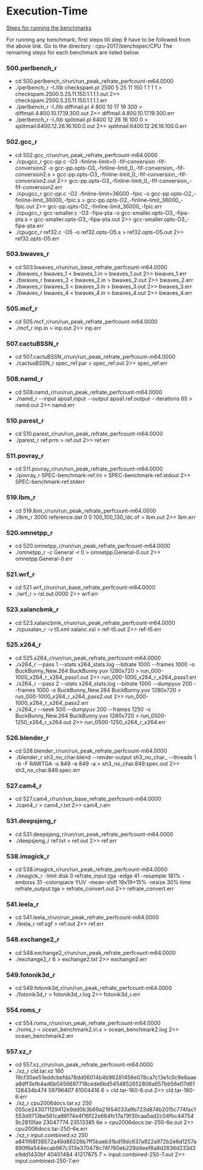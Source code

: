 # Execution-Time
[Steps for running the benchmarks](https://www.spec.org/cpu2017/Docs/runcpu-avoidance.html)

For running any benchmark, first steps till step 9 have to be followed from the above link. 
Go to the directory : cpu-2017/benchspec/CPU
The remaining steps for each benchmark are listed below.

### 500.perlbench_r
- cd 500.perlbench_r/run/run_peak_refrate_perfcount-m64.0000
- ./perlbench_r -I./lib checkspam.pl 2500 5 25 11 150 1 1 1 1 > checkspam.2500.5.25.11.150.1.1.1.1.out 2>> checkspam.2500.5.25.11.150.1.1.1.1.err
- ./perlbench_r -I./lib diffmail.pl 4 800 10 17 19 300 > diffmail.4.800.10.17.19.300.out 2>> diffmail.4.800.10.17.19.300.err
- ./perlbench_r -I./lib splitmail.pl 6400 12 26 16 100 0 > splitmail.6400.12.26.16.100.0.out 2>> splitmail.6400.12.26.16.100.0.err

### 502.gcc_r
- cd 502.gcc_r/run/run_peak_refrate_perfcount-m64.0000
- ./cpugcc_r gcc-pp.c -O3 -finline-limit=0 -fif-conversion -fif-conversion2 -o gcc-pp.opts-O3_-finline-limit_0_-fif-conversion_-fif-conversion2.s > gcc-pp.opts-O3_-finline-limit_0_-fif-conversion_-fif-conversion2.out 2>> gcc-pp.opts-O3_-finline-limit_0_-fif-conversion_-fif-conversion2.err
- ./cpugcc_r gcc-pp.c -O2 -finline-limit=36000 -fpic -o gcc-pp.opts-O2_-finline-limit_36000_-fpic.s > gcc-pp.opts-O2_-finline-limit_36000_-fpic.out 2>> gcc-pp.opts-O2_-finline-limit_36000_-fpic.err
- ./cpugcc_r gcc-smaller.c -O3 -fipa-pta -o gcc-smaller.opts-O3_-fipa-pta.s > gcc-smaller.opts-O3_-fipa-pta.out 2>> gcc-smaller.opts-O3_-fipa-pta.err
- ./cpugcc_r ref32.c -O5 -o ref32.opts-O5.s > ref32.opts-O5.out 2>> ref32.opts-O5.err

### 503.bwaves_r
- cd 503.bwaves_r/run/run_base_refrate_perfcount-m64.0000
- ./bwaves_r bwaves_1 < bwaves_1.in > bwaves_1.out 2>> bwaves_1.err
- ./bwaves_r bwaves_2 < bwaves_2.in > bwaves_2.out 2>> bwaves_2.err
- ./bwaves_r bwaves_3 < bwaves_3.in > bwaves_3.out 2>> bwaves_3.err
- ./bwaves_r bwaves_4 < bwaves_4.in > bwaves_4.out 2>> bwaves_4.err

### 505.mcf_r
- cd 505.mcf_r/run/run_peak_refrate_perfcount-m64.0000
- ./mcf_r inp.in  > inp.out 2>> inp.err

### 507.cactuBSSN_r
- cd 507.cactuBSSN_r/run/run_peak_refrate_perfcount-m64.0000
- ./cactusBSSN_r spec_ref.par   > spec_ref.out 2>> spec_ref.err

### 508.namd_r
- cd 508.namd_r/run/run_peak_refrate_perfcount-m64.0000
- ./namd_r --input apoa1.input --output apoa1.ref.output --iterations 65 > namd.out 2>> namd.err

### 510.parest_r
- cd 510.parest_r/run/run_peak_refrate_perfcount-m64.0000
- ./parest_r ref.prm > ref.out 2>> ref.err

### 511.povray_r
- cd 511.povray_r/run/run_peak_refrate_perfcount-m64.0000
- ./povray_r SPEC-benchmark-ref.ini > SPEC-benchmark-ref.stdout 2>> SPEC-benchmark-ref.stderr

### 519.lbm_r
- cd 519.lbm_r/run/run_peak_refrate_perfcount-m64.0000
- ./lbm_r 3000 reference.dat 0 0 100_100_130_ldc.of > lbm.out 2>> lbm.err

### 520.omnetpp_r
- cd 520.omnetpp_r/run/run_peak_refrate_perfcount-m64.0000
- ./omnetpp_r -c General -r 0 > omnetpp.General-0.out 2>> omnetpp.General-0.err

### 521.wrf_r
- cd 521.wrf_r/run/run_base_refrate_perfcount-m64.0000
- ./wrf_r > rsl.out.0000 2>> wrf.err

### 523.xalancbmk_r
- cd 523.xalancbmk_r/run/run_peak_refrate_perfcount-m64.0000
- ./cpuxalan_r -v t5.xml xalanc.xsl > ref-t5.out 2>> ref-t5.err

### 525.x264_r
- cd 525.x264_r/run/run_peak_refrate_perfcount-m64.0000
- ./x264_r --pass 1 --stats x264_stats.log --bitrate 1000 --frames 1000 -o BuckBunny_New.264 BuckBunny.yuv 1280x720 > run_000-1000_x264_r_x264_pass1.out 2>> run_000-1000_x264_r_x264_pass1.err
- ./x264_r --pass 2 --stats x264_stats.log --bitrate 1000 --dumpyuv 200 --frames 1000 -o BuckBunny_New.264 BuckBunny.yuv 1280x720 > run_000-1000_x264_r_x264_pass2.out 2>> run_000-1000_x264_r_x264_pass2.err
- ./x264_r --seek 500 --dumpyuv 200 --frames 1250 -o BuckBunny_New.264 BuckBunny.yuv 1280x720 > run_0500-1250_x264_r_x264.out 2>> run_0500-1250_x264_r_x264.err

### 526.blender_r
- cd 526.blender_r/run/run_peak_refrate_perfcount-m64.0000
- ./blender_r sh3_no_char.blend --render-output sh3_no_char_ --threads 1 -b -F RAWTGA -s 849 -e 849 -a > sh3_no_char.849.spec.out 2>> sh3_no_char.849.spec.err

### 527.cam4_r
- cd 527.cam4_r/run/run_base_refrate_perfcount-m64.0000
- ./cam4_r > cam4_r.txt 2>> cam4_r.err

### 531.deepsjeng_r
- cd 531.deepsjeng_r/run/run_peak_refrate_perfcount-m64.0000
- ./deepsjeng_r ref.txt > ref.out 2>> ref.err

### 538.imagick_r
- cd 538.imagick_r/run/run_peak_refrate_perfcount-m64.0000
- ./imagick_r -limit disk 0 refrate_input.tga -edge 41 -resample 181% -emboss 31 -colorspace YUV -mean-shift 19x19+15% -resize 30% time refrate_output.tga > refrate_convert.out 2>> refrate_convert.err

### 541.leela_r
- cd 541.leela_r/run/run_peak_refrate_perfcount-m64.0000
- ./leela_r ref.sgf > ref.out 2>> ref.err

### 548.exchange2_r
- cd 548.exchange2_r/run/run_peak_refrate_perfcount-m64.0000
- ./exchange2_r 6 > exchange2.txt 2>> exchange2.err

### 549.fotonik3d_r
- cd 549.fotonik3d_r/run/run_peak_refrate_perfcount-m64.0000
- ./fotonik3d_r > fotonik3d_r.log 2>> fotonik3d_r.err

### 554.roms_r
- cd 554.roms_r/run/run_peak_refrate_perfcount-m64.0000
- ./roms_r < ocean_benchmark2.in.x > ocean_benchmark2.log 2>> ocean_benchmark2.err

### 557.xz_r
- cd 557.xz_r/run/run_peak_refrate_perfcount-m64.0000
- ./xz_r cld.tar.xz 160 19cf30ae51eddcbefda78dd06014b4b96281456e078ca7c13e1c0c9e6aaea8dff3efb4ad6b0456697718cede6bd5454852652806a657bb56e07d61128434b474 59796407 61004416 6 > cld.tar-160-6.out 2>> cld.tar-160-6.err
- ./xz_r cpu2006docs.tar.xz 250 055ce243071129412e9dd0b3b69a21654033a9b723d874b2015c774fac1553d9713be561ca86f74e4f16f22e664fc17a79f30caa5ad2c04fbc447549c2810fae 23047774 23513385 6e > cpu2006docs.tar-250-6e.out 2>> cpu2006docs.tar-250-6e.err
- ./xz_r input.combined.xz 250 a841f68f38572a49d86226b7ff5baeb31bd19dc637a922a972b2e6d1257a890f6a544ecab967c313e370478c74f760eb229d4eef8a8d2836d233d3e9dd1430bf 40401484 41217675 7 > input.combined-250-7.out 2>> input.combined-250-7.err